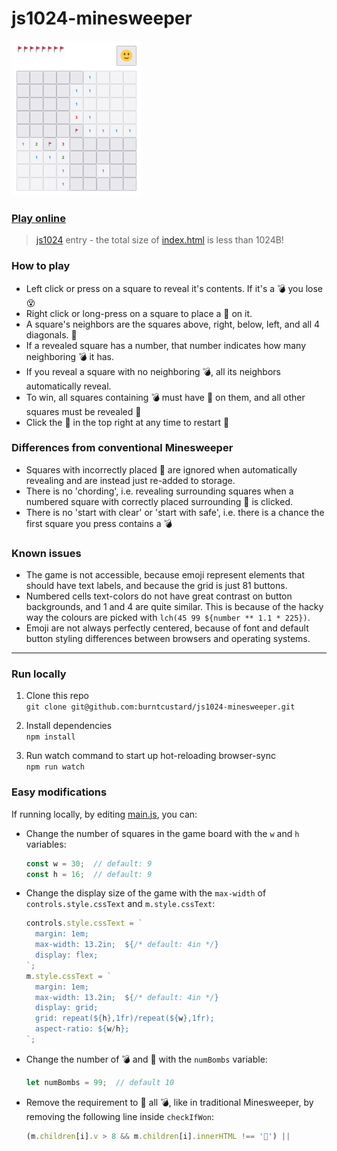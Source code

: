 # js1024-minesweeper

<img src="https://github.com/burntcustard/js1024-minesweeper/blob/main/screenshot-x1.png?raw=true" width="208" height="248" alt="Screenshot of the game, showing flags in the top left a button with a smiley face in the top right, and a 10 by 10 grid of buttons in the center, some with flags some with numbers on."/>

### [Play online](https://burnt.io/js1024-minesweeper)

> [js1024](https://js1024.fun/) entry - the total size of [index.html](index.html) is less than 1024B!

### How to play

- Left click or press on a square to reveal it's contents. If it's a 💣 you lose 😵
- Right click or long-press on a square to place a 🚩 on it.
- A square's neighbors are the squares above, right, below, left, and all 4 diagonals. 🔆
- If a revealed square has a number, that number indicates how many neighboring 💣 it has.
- If you reveal a square with no neighboring 💣, all its neighbors automatically reveal.
- To win, all squares containing 💣 must have 🚩 on them, and all other squares must be revealed 🤩
- Click the 🙂 in the top right at any time to restart 🔁

### Differences from conventional Minesweeper
- Squares with incorrectly placed 🚩 are ignored when automatically revealing and are instead just re-added to storage.
- There is no 'chording', i.e. revealing surrounding squares when a numbered square with correctly placed surrounding 🚩 is clicked.
- There is no 'start with clear' or 'start with safe', i.e. there is a chance the first square you press contains a 💣

### Known issues
- The game is not accessible, because emoji represent elements that should have text labels, and because the grid is just 81 buttons.
- Numbered cells text-colors do not have great contrast on button backgrounds, and 1 and 4 are quite similar. This is because of the hacky way the colours are picked with `lch(45 99 ${number ** 1.1 * 225})`.
- Emoji are not always perfectly centered, because of font and default button styling differences between browsers and operating systems.

---

### Run locally

1. Clone this repo  
  `git clone git@github.com:burntcustard/js1024-minesweeper.git`

2. Install dependencies  
  `npm install`

3. Run watch command to start up hot-reloading browser-sync  
  `npm run watch`

### Easy modifications

If running locally, by editing [main.js](src/main.js), you can:
- Change the number of squares in the game board with the `w` and `h` variables:
  ```js
  const w = 30;  // default: 9
  const h = 16;  // default: 9
  ```
- Change the display size of the game with the `max-width` of `controls.style.cssText` and `m.style.cssText`:
  ```js
  controls.style.cssText = `
    margin: 1em;
    max-width: 13.2in;  ${/* default: 4in */}
    display: flex;
  `;
  m.style.cssText = `
    margin: 1em;
    max-width: 13.2in;  ${/* default: 4in */}
    display: grid;
    grid: repeat(${h},1fr)/repeat(${w},1fr);
    aspect-ratio: ${w/h};
  `;
  ```
- Change the number of 💣 and 🚩 with the `numBombs` variable:
  ```js
  let numBombs = 99;  // default 10
  ```
- Remove the requirement to 🚩 all 💣, like in traditional Minesweeper, by removing the following line inside `checkIfWon`:
  ```js
  (m.children[i].v > 8 && m.children[i].innerHTML !== '🚩') ||
  ```
